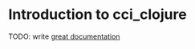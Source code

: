 # Introduction to cci_clojure

TODO: write [great documentation](http://jacobian.org/writing/what-to-write/)
